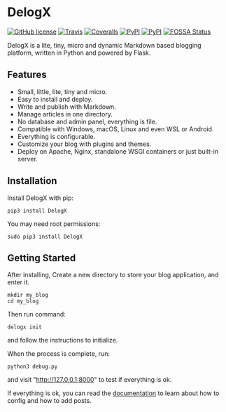 # DelogX

[![GitHub license](https://img.shields.io/badge/license-LGPL%20v3-blue.svg?style=flat-square)](https://raw.githubusercontent.com/deluxghost/DelogX/master/LICENSE)
[![Travis](https://img.shields.io/travis/deluxghost/DelogX.svg?style=flat-square)](https://travis-ci.org/deluxghost/DelogX/)
[![Coveralls](https://img.shields.io/coveralls/deluxghost/DelogX.svg?style=flat-square)](https://coveralls.io/github/deluxghost/DelogX)
[![PyPI](https://img.shields.io/pypi/pyversions/DelogX.svg?style=flat-square)](https://pypi.python.org/pypi/DelogX)
[![PyPI](https://img.shields.io/pypi/v/DelogX.svg?style=flat-square)](https://pypi.python.org/pypi/DelogX)
[![FOSSA Status](https://app.fossa.io/api/projects/git%2Bhttps%3A%2F%2Fgithub.com%2Fdeluxghost%2FDelogX.svg?type=small)](https://app.fossa.io/projects/git%2Bhttps%3A%2F%2Fgithub.com%2Fdeluxghost%2FDelogX?ref=badge_small)

DelogX is a lite, tiny, micro and dynamic Markdown based blogging platform, written in Python and powered by Flask.

## Features

* Small, little, lite, tiny and micro.
* Easy to install and deploy.
* Write and publish with Markdown.
* Manage articles in one directory.
* No database and admin panel, everything is file.
* Compatible with Windows, macOS, Linux and even WSL or Android.
* Everything is configurable.
* Customize your blog with plugins and themes.
* Deploy on Apache, Nginx, standalone WSGI containers or just built-in server.

## Installation

Install DelogX with pip:

```shell
pip3 install DelogX
```

You may need root permissions:

```shell
sudo pip3 install DelogX
```

## Getting Started

After installing, Create a new directory to store your blog application, and enter it.

```shell
mkdir my_blog
cd my_blog
```

Then run command:

```shell
delogx init
```

and follow the instructions to initialize.

When the process is complete, run:

```shell
python3 debug.py
```

and visit "http://127.0.0.1:8000" to test if everything is ok.

If everything is ok, you can read the [documentation] to learn about how to config and how to add posts.

[documentation]: https://github.com/deluxghost/DelogX/wiki
